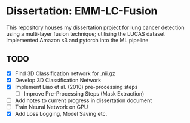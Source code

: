 # Dissertation: EMM-LC-Fusion
This repository houses my dissertation project for lung cancer detection using a multi-layer fusion technique; 
utilising the LUCAS dataset implemented Amazon s3 and pytorch into the ML pipeline

## TODO
- [x] Find 3D Classification network for .nii.gz
- [x] Develop 3D Classification Network
- [x] Implement Liao et al. (2010) pre-processing steps
  - [ ] Improve Pre-Processing Steps (Mask Extraction)
- [ ] Add notes to current progress in dissertation document
- [ ] Train Neural Network on GPU
- [x] Add Loss Logging, Model Saving etc.